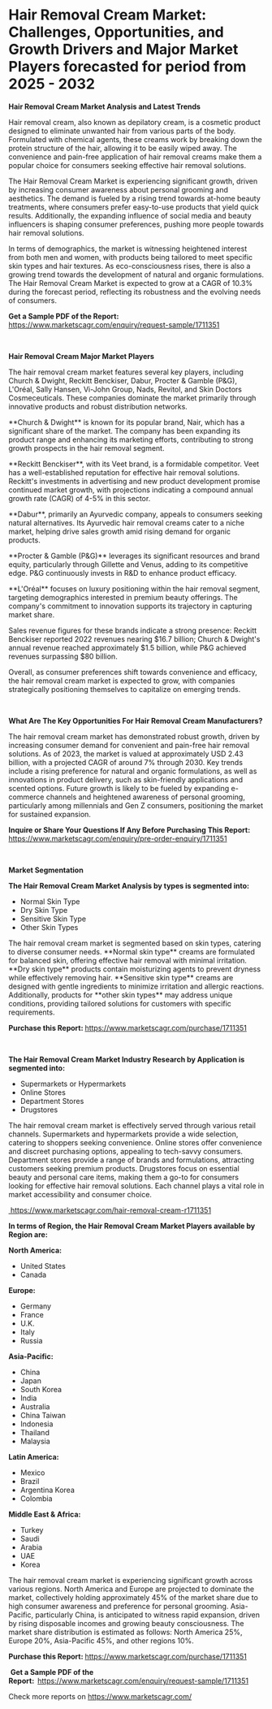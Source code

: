<p><h1>Hair Removal Cream Market: Challenges, Opportunities, and Growth Drivers and Major Market Players forecasted for period from 2025 - 2032</h1></p><p><strong>Hair Removal Cream Market Analysis and Latest Trends</strong></p>
<p><p>Hair removal cream, also known as depilatory cream, is a cosmetic product designed to eliminate unwanted hair from various parts of the body. Formulated with chemical agents, these creams work by breaking down the protein structure of the hair, allowing it to be easily wiped away. The convenience and pain-free application of hair removal creams make them a popular choice for consumers seeking effective hair removal solutions.</p><p>The Hair Removal Cream Market is experiencing significant growth, driven by increasing consumer awareness about personal grooming and aesthetics. The demand is fueled by a rising trend towards at-home beauty treatments, where consumers prefer easy-to-use products that yield quick results. Additionally, the expanding influence of social media and beauty influencers is shaping consumer preferences, pushing more people towards hair removal solutions.</p><p>In terms of demographics, the market is witnessing heightened interest from both men and women, with products being tailored to meet specific skin types and hair textures. As eco-consciousness rises, there is also a growing trend towards the development of natural and organic formulations. The Hair Removal Cream Market is expected to grow at a CAGR of 10.3% during the forecast period, reflecting its robustness and the evolving needs of consumers.</p></p>
<p><strong>Get a Sample PDF of the Report:&nbsp;</strong> <a href="https://www.marketscagr.com/enquiry/request-sample/1711351?utm_campaign=1999&utm_medium=2&utm_source=Github&utm_content=ia&utm_term=10012025&utm_id=hair-removal-cream">https://www.marketscagr.com/enquiry/request-sample/1711351</a></p>
<p>&nbsp;</p>
<p><strong>Hair Removal Cream Major Market Players</strong></p>
<p><p>The hair removal cream market features several key players, including Church & Dwight, Reckitt Benckiser, Dabur, Procter & Gamble (P&G), L'Oréal, Sally Hansen, Vi-John Group, Nads, Revitol, and Skin Doctors Cosmeceuticals. These companies dominate the market primarily through innovative products and robust distribution networks.</p><p>**Church & Dwight** is known for its popular brand, Nair, which has a significant share of the market. The company has been expanding its product range and enhancing its marketing efforts, contributing to strong growth prospects in the hair removal segment.</p><p>**Reckitt Benckiser**, with its Veet brand, is a formidable competitor. Veet has a well-established reputation for effective hair removal solutions. Reckitt's investments in advertising and new product development promise continued market growth, with projections indicating a compound annual growth rate (CAGR) of 4-5% in this sector.</p><p>**Dabur**, primarily an Ayurvedic company, appeals to consumers seeking natural alternatives. Its Ayurvedic hair removal creams cater to a niche market, helping drive sales growth amid rising demand for organic products.</p><p>**Procter & Gamble (P&G)** leverages its significant resources and brand equity, particularly through Gillette and Venus, adding to its competitive edge. P&G continuously invests in R&D to enhance product efficacy.</p><p>**L'Oréal** focuses on luxury positioning within the hair removal segment, targeting demographics interested in premium beauty offerings. The company's commitment to innovation supports its trajectory in capturing market share.</p><p>Sales revenue figures for these brands indicate a strong presence: Reckitt Benckiser reported 2022 revenues nearing $16.7 billion; Church & Dwight's annual revenue reached approximately $1.5 billion, while P&G achieved revenues surpassing $80 billion.</p><p>Overall, as consumer preferences shift towards convenience and efficacy, the hair removal cream market is expected to grow, with companies strategically positioning themselves to capitalize on emerging trends.</p></p>
<p>&nbsp;</p>
<p><strong>What Are The Key Opportunities For Hair Removal Cream Manufacturers?</strong></p>
<p><p>The hair removal cream market has demonstrated robust growth, driven by increasing consumer demand for convenient and pain-free hair removal solutions. As of 2023, the market is valued at approximately USD 2.43 billion, with a projected CAGR of around 7% through 2030. Key trends include a rising preference for natural and organic formulations, as well as innovations in product delivery, such as skin-friendly applications and scented options. Future growth is likely to be fueled by expanding e-commerce channels and heightened awareness of personal grooming, particularly among millennials and Gen Z consumers, positioning the market for sustained expansion.</p></p>
<p><strong>Inquire or Share Your Questions If Any Before Purchasing This Report:</strong> <a href="https://www.marketscagr.com/enquiry/pre-order-enquiry/1711351?utm_campaign=1999&utm_medium=2&utm_source=Github&utm_content=ia&utm_term=10012025&utm_id=hair-removal-cream">https://www.marketscagr.com/enquiry/pre-order-enquiry/1711351</a></p>
<p>&nbsp;</p>
<p><strong>Market Segmentation</strong></p>
<p><strong>The Hair Removal Cream Market Analysis by types is segmented into:</strong></p>
<p><ul><li>Normal Skin Type</li><li>Dry Skin Type</li><li>Sensitive Skin Type</li><li>Other Skin Types</li></ul></p>
<p><p>The hair removal cream market is segmented based on skin types, catering to diverse consumer needs. **Normal skin type** creams are formulated for balanced skin, offering effective hair removal with minimal irritation. **Dry skin type** products contain moisturizing agents to prevent dryness while effectively removing hair. **Sensitive skin type** creams are designed with gentle ingredients to minimize irritation and allergic reactions. Additionally, products for **other skin types** may address unique conditions, providing tailored solutions for customers with specific requirements.</p></p>
<p><strong>Purchase this Report:&nbsp;</strong><a href="https://www.marketscagr.com/purchase/1711351?utm_campaign=1999&utm_medium=2&utm_source=Github&utm_content=ia&utm_term=10012025&utm_id=hair-removal-cream">https://www.marketscagr.com/purchase/1711351</a></p>
<p>&nbsp;</p>
<p><strong>The Hair Removal Cream Market Industry Research by Application is segmented into:</strong></p>
<p><ul><li>Supermarkets or Hypermarkets</li><li>Online Stores</li><li>Department Stores</li><li>Drugstores</li></ul></p>
<p><p>The hair removal cream market is effectively served through various retail channels. Supermarkets and hypermarkets provide a wide selection, catering to shoppers seeking convenience. Online stores offer convenience and discreet purchasing options, appealing to tech-savvy consumers. Department stores provide a range of brands and formulations, attracting customers seeking premium products. Drugstores focus on essential beauty and personal care items, making them a go-to for consumers looking for effective hair removal solutions. Each channel plays a vital role in market accessibility and consumer choice.</p></p>
<p><a href="https://www.marketscagr.com/hair-removal-cream-r1711351?utm_campaign=1999&utm_medium=2&utm_source=Github&utm_content=ia&utm_term=10012025&utm_id=hair-removal-cream">&nbsp;https://www.marketscagr.com/hair-removal-cream-r1711351</a></p>
<p><strong>In terms of Region, the Hair Removal Cream Market Players available by Region are:</strong></p>
<p>
    <p> <strong> North America: </strong>
        <ul>
            <li>United States</li>
            <li>Canada</li>
        </ul>
        </p> 
    <p> <strong> Europe: </strong>
        <ul>
            <li>Germany</li>
            <li>France</li>
            <li>U.K.</li>
            <li>Italy</li>
            <li>Russia</li>
        </ul>
        </p> 
    <p> <strong> Asia-Pacific: </strong>
        <ul>
            <li>China</li>
            <li>Japan</li>
            <li>South Korea</li>
            <li>India</li>
            <li>Australia</li>
            <li>China Taiwan</li>
            <li>Indonesia</li>
            <li>Thailand</li>
            <li>Malaysia</li>
        </ul>
        </p> 
    <p> <strong> Latin America: </strong>
        <ul>
            <li>Mexico</li>
            <li>Brazil</li>
            <li>Argentina Korea</li>
            <li>Colombia</li>
        </ul>
        </p> 
    <p> <strong> Middle East & Africa: </strong>
        <ul>
            <li>Turkey</li>
            <li>Saudi</li>
            <li>Arabia</li>
            <li>UAE</li>
            <li>Korea</li>
        </ul>
    </p>
    </p>
<p><p>The hair removal cream market is experiencing significant growth across various regions. North America and Europe are projected to dominate the market, collectively holding approximately 45% of the market share due to high consumer awareness and preference for personal grooming. Asia-Pacific, particularly China, is anticipated to witness rapid expansion, driven by rising disposable incomes and growing beauty consciousness. The market share distribution is estimated as follows: North America 25%, Europe 20%, Asia-Pacific 45%, and other regions 10%.</p></p>
<p><strong>Purchase this Report: </strong><a href="https://www.marketscagr.com/purchase/1711351?utm_campaign=1999&utm_medium=2&utm_source=Github&utm_content=ia&utm_term=10012025&utm_id=hair-removal-cream">https://www.marketscagr.com/purchase/1711351</a></p>
<p>&nbsp;<strong>Get a Sample PDF of the Report:&nbsp;&nbsp;</strong><a href="https://www.marketscagr.com/enquiry/request-sample/1711351?utm_campaign=1999&utm_medium=2&utm_source=Github&utm_content=ia&utm_term=10012025&utm_id=hair-removal-cream">https://www.marketscagr.com/enquiry/request-sample/1711351</a></p>
<p><strong></strong></p>
<p>Check more reports on <a href="https://www.marketscagr.com/?utm_campaign=1999&utm_medium=2&utm_source=Github&utm_content=ia&utm_term=10012025&utm_id=hair-removal-cream">https://www.marketscagr.com/</a></p>